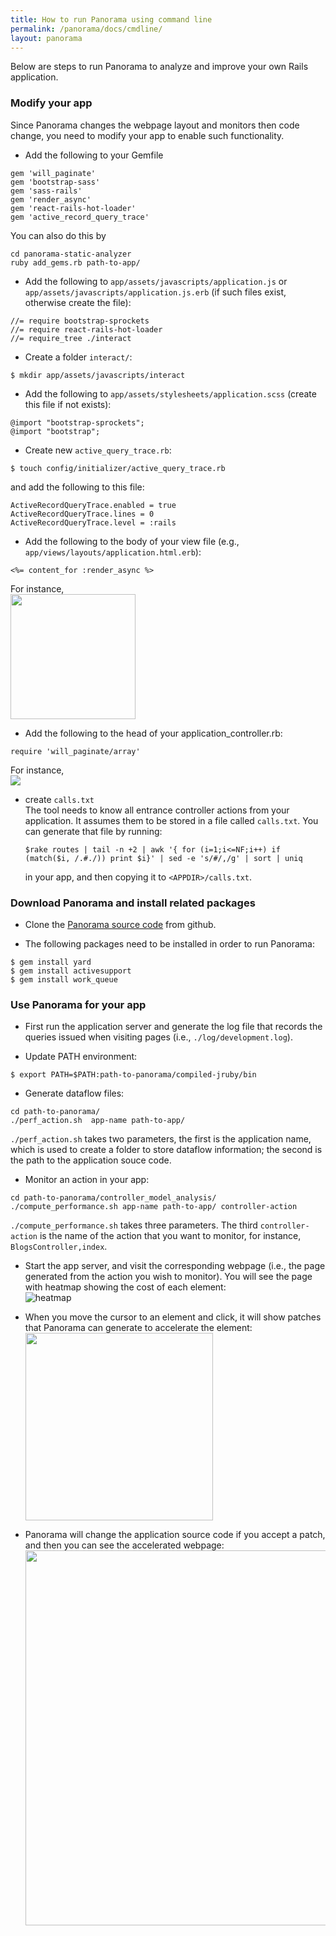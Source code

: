 ```yaml
---
title: How to run Panorama using command line 
permalink: /panorama/docs/cmdline/
layout: panorama 
---
```


<div class="container" markdown="1">
<div class="row" markdown="1">
<div class="col-md-12" markdown="1">

Below are steps to run Panorama to analyze and improve your own Rails application.

### Modify your app
Since Panorama changes the webpage layout and monitors then code change, you need to modify your app to enable such functionality.

* Add the following to your Gemfile
```
gem 'will_paginate'
gem 'bootstrap-sass'
gem 'sass-rails'
gem 'render_async'
gem 'react-rails-hot-loader'
gem 'active_record_query_trace'
```
You can also do this by
```
cd panorama-static-analyzer
ruby add_gems.rb path-to-app/
```

* Add the following to `app/assets/javascripts/application.js` or `app/assets/javascripts/application.js.erb` (if such files exist, otherwise create the file):
```
//= require bootstrap-sprockets
//= require react-rails-hot-loader  
//= require_tree ./interact
```

* Create a folder `interact/`:
```
$ mkdir app/assets/javascripts/interact
```

* Add the following to `app/assets/stylesheets/application.scss` (create this file if not exists):
```
@import "bootstrap-sprockets";
@import "bootstrap";
```

* Create new `active_query_trace.rb`:
```
$ touch config/initializer/active_query_trace.rb
```
and add the following to this file:
```
ActiveRecordQueryTrace.enabled = true
ActiveRecordQueryTrace.lines = 0
ActiveRecordQueryTrace.level = :rails
``` 

* Add the following to the body of your view file (e.g., `app/views/layouts/application.html.erb`):
```
<%= content_for :render_async %>
```
For instance,<br/>
<img src="../../screenshots/contentfor.png" width="200"><br/>

* Add the following to the head of your application_controller.rb:
```
require 'will_paginate/array'
```
For instance,<br/>
<img src="../../screenshots/application_controller.png"><br/>

* create `calls.txt`<br/>
The tool needs to know all entrance controller actions from your application. It assumes them to be stored in a file called `calls.txt`. You can generate that file by running:
  ```
  $rake routes | tail -n +2 | awk '{ for (i=1;i<=NF;i++) if (match($i, /.#./)) print $i}' | sed -e 's/#/,/g' | sort | uniq
  ```
  in your app, and then copying it to `<APPDIR>/calls.txt`.

### Download Panorama and install related packages
* Clone the [Panorama source code](https://github.com/hyperloop-rails) from github.

* The following packages need to be installed in order to run Panorama:
```
$ gem install yard
$ gem install activesupport
$ gem install work_queue
```

### Use Panorama for your app
* First run the application server and generate the log file that records the queries issued when visiting pages (i.e., `./log/development.log`).

* Update PATH environment:
```
$ export PATH=$PATH:path-to-panorama/compiled-jruby/bin
```

* Generate dataflow files:
```
cd path-to-panorama/
./perf_action.sh  app-name path-to-app/
```
`./perf_action.sh` takes two parameters, the first is the application name, which is used to create a folder to store dataflow information; the second is the path to the application souce code.

* Monitor an action in your app:
```
cd path-to-panorama/controller_model_analysis/
./compute_performance.sh app-name path-to-app/ controller-action
```
`./compute_performance.sh` takes three parameters. The third `controller-action` is the name of the action that you want to monitor, for instance, `BlogsController,index`.

* Start the app server, and visit the corresponding webpage (i.e., the page generated from the action you wish to monitor).
You will see the page with heatmap showing the cost of each element:<br/>
![heatmap](../../screenshots/heatmap.png)<br/>

* When you move the cursor to an element and click, it will show patches that Panorama can generate to accelerate the element:<br/>
<img src="../../screenshots/choices2.png" width="300"><br/>
* Panorama will change the application source code if you accept a patch, and then you can see the accelerated webpage:<br/>
<img src="../../screenshots/newpage.png" width="600"><br/>


</div>
</div>
</div>
